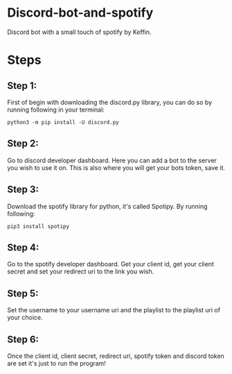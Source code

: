 # Discord-bot-and-spotify
Discord bot with a small touch of spotify by Keffin.


# Steps

## Step 1:
First of begin with downloading the discord.py library, you can do so by running following in your terminal:
```
python3 -m pip install -U discord.py
```

## Step 2:
Go to discord developer dashboard. Here you can add a bot to the server you wish to use it on. This is also where you will get your bots token, save it.


## Step 3:
Download the spotify library for python, it's called Spotipy. By running following:
```
pip3 install spotipy
```

## Step 4:
Go to the spotify developer dashboard. Get your client id, get your client secret and set your redirect uri to the link you wish.

## Step 5:
Set the username to your username uri and the playlist to the playlist uri of your choice.

## Step 6:
Once the client id, client secret, redirect uri, spotify token and discord token are set it's just to run the program!
